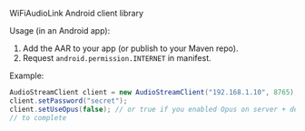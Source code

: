 WiFiAudioLink Android client library


Usage (in an Android app):


1. Add the AAR to your app (or publish to your Maven repo).
2. Request `android.permission.INTERNET` in manifest.


Example:


```java
AudioStreamClient client = new AudioStreamClient("192.168.1.10", 8765);
client.setPassword("secret");
client.setUseOpus(false); // or true if you enabled Opus on server + decoder available
// to complete
